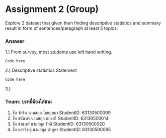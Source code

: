 # Assignment 2 (Group)
Explore 2 dataset that given then finding descriptive statistics and summary result in form of sentences/paragraph at least 5 topics.

### Answer

1.) From survey, most students use left hand writing.
```{R}
Code here
```

2.) Descriptive statistics Statement
```{R}
Code here
```

3.)


### Team: บะหมี่ต้องใส่ชาม

1. ชื่อ จักริน นามสกุล ไชยบุบผา    StudentID: 63130500009
2. ชื่อ ชนันพร นามสกุล ผ่องศรี    StudentID: 63130500014 
3. ชื่อ ชานนท์ นามสกุล รักดี    StudentID: 63130500020
4. ชื่อ นราวิชญ์ นามสกุล คำภูษา    StudentID: 63130500065
